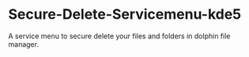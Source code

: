 # Secure-Delete-Servicemenu-kde5
A service menu to secure delete your files and folders in dolphin file manager.
